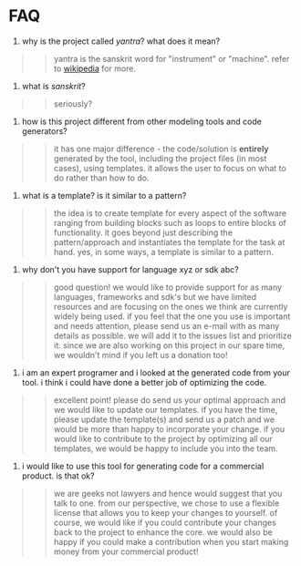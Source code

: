 # FAQ #
  1. why is the project called _yantra_? what does it mean?
> > yantra is the sanskrit word for "instrument" or "machine". refer to [wikipedia](http://en.wikipedia.org/wiki/Yantra) for more.
  1. what is _sanskrit_?
> > seriously?
  1. how is this project different from other modeling tools and code generators?
> > it has one major difference - the code/solution is **entirely** generated by the tool, including the project files (in most cases), using templates. it allows the user to focus on what to do rather than how to do.
  1. what is a template? is it similar to a pattern?
> > the idea is to create template for every aspect of the software ranging from building blocks such as loops to entire blocks of functionality. it goes beyond just describing the pattern/approach and instantiates the template for the task at hand. yes, in some ways, a template is similar to a pattern.
  1. why don't you have support for language xyz or sdk abc?
> > good question! we would like to provide support for as many languages, frameworks and sdk's but we have limited resources and are focusing on the ones we think are currently widely being used. if you feel that the one you use is important and needs attention, please send us an e-mail with as many details as possible. we will add it to the issues list and prioritize it. since we are also working on this project in our spare time, we wouldn't mind if you left us a donation too!
  1. i am an expert programer and i looked at the generated code from your tool. i think i could have done a better job of optimizing the code.
> > excellent point! please do send us your optimal approach and we would like to update our templates. if you have the time, please update the template(s) and send us a patch and we would be more than happy to incorporate your change. if you would like to contribute to the project by optimizing all our templates, we would be happy to include you into the team.
  1. i would like to use this tool for generating code for a commercial product. is that ok?
> > we are geeks not lawyers and hence would suggest that you talk to one. from our perspective, we chose to use a flexible license that allows you to keep your changes to yourself. of course, we would like if you could contribute your changes back to the project to enhance the core. we would also be happy if you could make a contribution when you start making money from your commercial product!